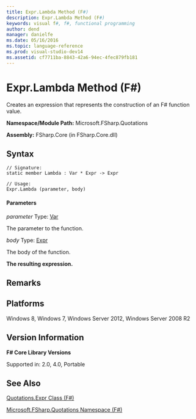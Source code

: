 ```yaml
---
title: Expr.Lambda Method (F#)
description: Expr.Lambda Method (F#)
keywords: visual f#, f#, functional programming
author: dend
manager: danielfe
ms.date: 05/16/2016
ms.topic: language-reference
ms.prod: visual-studio-dev14
ms.assetid: cf7711ba-8843-42a6-94ec-4fec879fb181 
---
```


# Expr.Lambda Method (F#)

Creates an expression that represents the construction of an F# function value.

**Namespace/Module Path:** Microsoft.FSharp.Quotations

**Assembly:** FSharp.Core (in FSharp.Core.dll)


## Syntax

```
// Signature:
static member Lambda : Var * Expr -> Expr

// Usage:
Expr.Lambda (parameter, body)
```

#### Parameters
*parameter*
Type: [Var](http://msdn.microsoft.com/en-us/library/2b1237f9-d897-4bcf-872a-4a297db3f7b5)


The parameter to the function.


*body*
Type: [Expr](http://msdn.microsoft.com/en-us/library/ed6a2caf-69d4-45c2-ab97-e9b3be9bce65)


The body of the function.



**The resulting expression.**
## Remarks

## Platforms
Windows 8, Windows 7, Windows Server 2012, Windows Server 2008 R2


## Version Information
**F# Core Library Versions**

Supported in: 2.0, 4.0, Portable




## See Also
[Quotations.Expr Class &#40;F&#35;&#41;](Quotations.Expr-Class-%5BFSharp%5D.md)

[Microsoft.FSharp.Quotations Namespace &#40;F&#35;&#41;](Microsoft.FSharp.Quotations-Namespace-%5BFSharp%5D.md)

